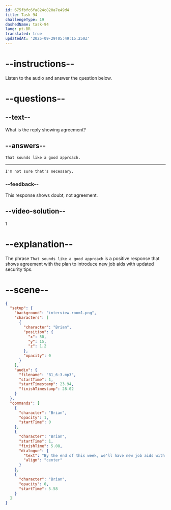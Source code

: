 ```yaml
---
id: 675fbfc6fa824c820a7e49d4
title: Task 94
challengeType: 19
dashedName: task-94
lang: pt-BR
translated: true
updatedAt: '2025-09-29T05:49:15.250Z'
---
```


<!-- SPEAKING -->

<!-- (Audio) Brian: By the end of this week, we'll have new job aids with updated security tips. -->

# --instructions--

Listen to the audio and answer the question below.

# --questions--

## --text--

What is the reply showing agreement?

## --answers--

`That sounds like a good approach.`

---

`I'm not sure that's necessary.`

### --feedback--

This response shows doubt, not agreement.

## --video-solution--

1

# --explanation--

The phrase `That sounds like a good approach` is a positive response that shows agreement with the plan to introduce new job aids with updated security tips.

# --scene--

 ```json
 {
   "setup": {
     "background": "interview-room1.png",
     "characters": [
       {
         "character": "Brian",
         "position": {
           "x": 50,
           "y": 15,
           "z": 1.2
         },
         "opacity": 0
       }
     ],
     "audio": {
       "filename": "B1_6-3.mp3",
       "startTime": 1,
       "startTimestamp": 23.94,
       "finishTimestamp": 28.02
     }
   },
   "commands": [
     {
       "character": "Brian",
       "opacity": 1,
       "startTime": 0
     },
     {
       "character": "Brian",
       "startTime": 1,
       "finishTime": 5.08,
       "dialogue": {
         "text": "By the end of this week, we'll have new job aids with updated security tips.",
         "align": "center"
       }
     },
     {
       "character": "Brian",
       "opacity": 0,
       "startTime": 5.58
     }
   ]
 }
```
